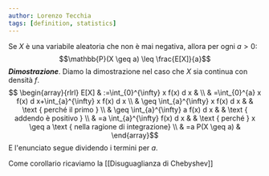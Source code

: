 ```yaml
---
author: Lorenzo Tecchia
tags: [definition, statistics]
---
```

Se $X$ è una variabile aleatoria che non è mai negativa, allora per ogni $a > 0$: $$\mathbb{P}(X \geq a) \leq \frac{E[X]}{a}$$
***Dimostrazione***. Diamo la dimostrazione nel caso che $X$ sia continua con densità $f$.
$$
\begin{array}{rlrl}
E[X] & :=\int_{0}^{\infty} x f(x) d x & \\
& =\int_{0}^{a} x f(x) d x+\int_{a}^{\infty} x f(x) d x \\
& \geq \int_{a}^{\infty} x f(x) d x & & \text { perché il primo } \\
& \geq \int_{a}^{\infty} a f(x) d x & & \text { addendo è positivo } \\
& =a \int_{a}^{\infty} f(x) d x & & \text { perché } x \geq a \text { nella  ragione di integrazione} \\
& =a P(X \geq a) &
\end{array}$$
E l'enunciato segue dividendo i termini per $a$.

Come corollario ricaviamo la [[Disuguaglianza di Chebyshev]]